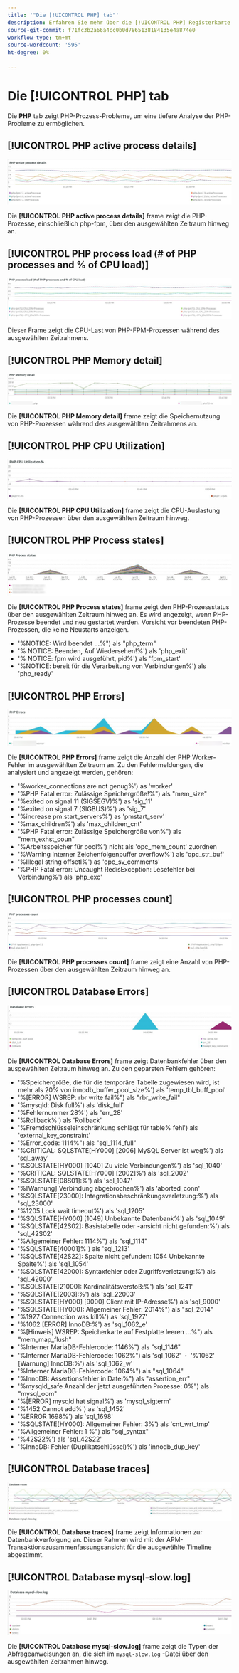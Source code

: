 ```yaml
---
title: '"Die [!UICONTROL PHP] tab"'
description: Erfahren Sie mehr über die [!UICONTROL PHP] Registerkarte [!DNS Observation for Adobe Commerce].
source-git-commit: f71fc3b2a66a4cc0b0d7865138184135e4a874e0
workflow-type: tm+mt
source-wordcount: '595'
ht-degree: 0%

---
```



# Die [!UICONTROL PHP] tab

Die **PHP** tab zeigt PHP-Prozess-Probleme, um eine tiefere Analyse der PHP-Probleme zu ermöglichen.

## [!UICONTROL PHP active process details]

![PHP-aktive Prozessdetails](../../assets/tools/php-active-process-details.jpg)

Die **[!UICONTROL PHP active process details]** frame zeigt die PHP-Prozesse, einschließlich php-fpm, über den ausgewählten Zeitraum hinweg an.

## [!UICONTROL PHP process load (# of PHP processes and % of CPU load)]

![Laden von PHP-Prozessen](../../assets/tools/php-process-load.jpg)

Dieser Frame zeigt die CPU-Last von PHP-FPM-Prozessen während des ausgewählten Zeitrahmens.

## [!UICONTROL PHP Memory detail]

![PHP-Speicherdetails](../../assets/tools/php-memory-detail.jpg)

Die **[!UICONTROL PHP Memory detail]** frame zeigt die Speichernutzung von PHP-Prozessen während des ausgewählten Zeitrahmens an.

## [!UICONTROL PHP CPU Utilization]

![PHP CPU-Auslastung](../../assets/tools/php-cpu-utilization.jpg)

Die **[!UICONTROL PHP CPU Utilization]** frame zeigt die CPU-Auslastung von PHP-Prozessen über den ausgewählten Zeitraum hinweg.

## [!UICONTROL PHP Process states]

![PHP-Prozessstatus](../../assets/tools/php-process-states-image-1.jpg)

Die **[!UICONTROL PHP Process states]** frame zeigt den PHP-Prozessstatus über den ausgewählten Zeitraum hinweg an. Es wird angezeigt, wenn PHP-Prozesse beendet und neu gestartet werden. Vorsicht vor beendeten PHP-Prozessen, die keine Neustarts anzeigen.

* &#39;%NOTICE: Wird beendet ...%&quot;) als &quot;php_term&quot;
* &#39;% NOTICE: Beenden, Auf Wiedersehen!%&#39;) als &#39;php_exit&#39;
* &#39;% NOTICE: fpm wird ausgeführt, pid%&#39;) als &#39;fpm_start&#39;
* &#39;%NOTICE: bereit für die Verarbeitung von Verbindungen%&#39;) als &#39;php_ready&#39;

## [!UICONTROL PHP Errors]

![PHP-Fehler](../../assets/tools/php-errors-image-1.jpg)

Die **[!UICONTROL PHP Errors]** frame zeigt die Anzahl der PHP Worker-Fehler im ausgewählten Zeitraum an. Zu den Fehlermeldungen, die analysiert und angezeigt werden, gehören:

* &#39;%worker_connections are not genug%&#39;) as &#39;worker&#39;
* &#39;%PHP Fatal error: Zulässige Speichergröße!%&quot;) als &quot;mem_size&quot;
* &#39;%exited on signal 11 (SIGSEGV)%&#39;) as &#39;sig_11&#39;
* &#39;%exited on signal 7 (SIGBUS)%&#39;) as &#39;sig_7&#39;
* &#39;%increase pm.start_servers%&#39;) as &#39;pmstart_serv&#39;
* &#39;%max_children%&#39;) als &#39;max_children_cnt&#39;
* &#39;%PHP Fatal error: Zulässige Speichergröße von%&quot;) als &quot;mem_exhst_coun&quot;
* &#39;%Arbeitsspeicher für pool%&#39;) nicht als &#39;opc_mem_count&#39; zuordnen
* &#39;%Warning Interner Zeichenfolgenpuffer overflow%&#39;) als &#39;opc_str_buf&#39;
* &#39;%Illegal string offsetl%&#39;) as &#39;opc_sv_comments&#39;
* &#39;%PHP Fatal error: Uncaught RedisException: Lesefehler bei Verbindung%&#39;) als &#39;php_exc&#39;

## [!UICONTROL PHP processes count]

![Anzahl der PHP-Prozesse](../../assets/tools/php-processes-count.jpg)

Die **[!UICONTROL PHP processes count]** frame zeigt eine Anzahl von PHP-Prozessen über den ausgewählten Zeitraum hinweg an.

## [!UICONTROL Database Errors]

![Datenbankfehler](../../assets/tools/php-tab-database-errors.jpg)

Die **[!UICONTROL Database Errors]** frame zeigt Datenbankfehler über den ausgewählten Zeitraum hinweg an. Zu den geparsten Fehlern gehören:

* &#39;%Speichergröße, die für die temporäre Tabelle zugewiesen wird, ist mehr als 20% von innodb_buffer_pool_size%&#39;) als &#39;temp_tbl_buff_pool&#39;
* &#39;%\[ERROR\] WSREP: rbr write fail%&quot;) als &quot;rbr_write_fail&quot;
* &#39;%mysqld: Disk full%&#39;) als &#39;disk_full&#39;
* &#39;%Fehlernummer 28%&#39;) als &#39;err_28&#39;
* &#39;%Rollback%&#39;) als &#39;Rollback&#39;
* &#39;%Fremdschlüsseleinschränkung schlägt für table% fehl&#39;) als &#39;external_key_constraint&#39;
* &#39;%Error_code: 1114%&quot;) als &quot;sql_1114_full&quot;
* &#39;%CRITICAL: SQLSTATE[HY000] [2006] MySQL Server ist weg%&#39;) als &#39;sql_away&#39;
* &#39;%SQLSTATE[HY000] [1040] Zu viele Verbindungen%&#39;) als &#39;sql_1040&#39;
* &#39;%CRITICAL: SQLSTATE[HY000] [2002]%&#39;) als &#39;sql_2002&#39;
* &#39;%SQLSTATE[08S01]:%&#39;) als &#39;sql_1047&#39;
* &#39;%[Warnung] Verbindung abgebrochen%&#39;) als &#39;aborted_conn&#39;
* &#39;%SQLSTATE[23000]: Integrationsbeschränkungsverletzung:%&#39;) als &#39;sql_23000&#39;
* &#39;%1205 Lock wait timeout%&#39;) als &#39;sql_1205&#39;
* &#39;%SQLSTATE[HY000] [1049] Unbekannte Datenbank%&#39;) als &#39;sql_1049&#39;
* &#39;%SQLSTATE[42S02]: Basistabelle oder -ansicht nicht gefunden:%&#39;) als &#39;sql_42S02&#39;
* &#39;%Allgemeiner Fehler: 1114%&quot;) als &quot;sql_1114&quot;
* &#39;%SQLSTATE[40001]%&#39;) als &#39;sql_1213&#39;
* &#39;%SQLSTATE[42S22]: Spalte nicht gefunden: 1054 Unbekannte Spalte%&#39;) als &#39;sq1_1054&#39;
* &#39;%SQLSTATE[42000]: Syntaxfehler oder Zugriffsverletzung:%&#39;) als &#39;sql_42000&#39;
* &#39;%SQLSTATE[21000]: Kardinalitätsverstoß:%&#39;) als &#39;sql_1241&#39;
* &#39;%SQLSTATE[2003]:%&#39;) als &#39;sql_22003&#39;
* &#39;%SQLSTATE[HY000] [9000] Client mit IP-Adresse%&#39;) als &#39;sql_9000&#39;
* &#39;%SQLSTATE[HY000]: Allgemeiner Fehler: 2014%&quot;) als &quot;sql_2014&quot;
* &#39;%1927 Connection was kill%&#39;) as &#39;sql_1927&#39;
* &#39;%1062 \[ERROR\] InnoDB:%&#39;) as &#39;sql_1062_e&#39;
* &#39;%[Hinweis] WSREP: Speicherkarte auf Festplatte leeren ...%&quot;) als &quot;mem_map_flush&quot;
* &#39;%Interner MariaDB-Fehlercode: 1146%&quot;) als &quot;sql_1146&quot;
* &#39;%Interner MariaDB-Fehlercode: 1062%&quot;) als &#39;sql_1062&#39; ・ &#39;%1062&#39; [Warnung] InnoDB:%&#39;) als &#39;sql_1062_w&#39;
* &#39;%Interner MariaDB-Fehlercode: 1064%&quot;) als &quot;sql_1064&quot;
* &#39;%InnoDB: Assertionsfehler in Datei%&quot;) als &quot;assertion_err&quot;
* &#39;%mysqld_safe Anzahl der jetzt ausgeführten Prozesse: 0%&quot;) als &quot;mysql_oom&quot;
* &#39;%\[ERROR\] mysqld hat signal%&#39;) as &#39;mysql_sigterm&#39;
* &#39;%1452 Cannot add%&#39;) as &#39;sql_1452&#39;
* &#39;%ERROR 1698%&#39;) als &#39;sql_1698&#39;
* &#39;%SQLSTATE[HY000]: Allgemeiner Fehler: 3%&#39;) als &#39;cnt_wrt_tmp&#39;
* &#39;%Allgemeiner Fehler: 1 %&quot;) als &quot;sql_syntax&quot;
* &#39;%42S22%&#39;) als &#39;sql_42S22&#39;
* &#39;%InnoDB: Fehler (Duplikatschlüssel)%&#39;) als &#39;innodb_dup_key&#39;

## [!UICONTROL Database traces]

![Datenbankspuren](../../assets/tools/php-tab-database-traces.jpg)

Die **[!UICONTROL Database traces]** frame zeigt Informationen zur Datenbankverfolgung an. Dieser Rahmen wird mit der APM-Transaktionszusammenfassungsansicht für die ausgewählte Timeline abgestimmt.

## [!UICONTROL Database mysql-slow.log]

![Datenbank mysql-slow.log](../../assets/tools/php-tab-database-mysql-slow-log.jpg)

Die **[!UICONTROL Database mysql-slow.log]** frame zeigt die Typen der Abfrageanweisungen an, die sich im `mysql-slow.log` -Datei über den ausgewählten Zeitrahmen hinweg.
